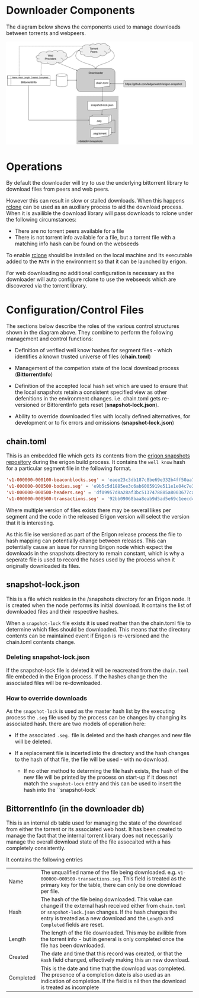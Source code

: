 # Downloader Components

The diagram below shows the components used to manage downloads between torrents and webpeers.

![components](components.png)

# Operations

By default the downloader will try to use the underlying bittorrent library to download files from peers and web peers.

However this can result in slow or stalled downloads. When this happens [rclone](https://rclone.org/) can be used as an auxiliary process to aid the download process. When it is availible the download library will pass downloads to rclone under the following circumstances:

- There are no torrent peers available for a file
- There is not torrent info available for a file, but a torrent file with a matching info hash can be found on the webseeds

To enable [rclone](https://rclone.org/) should be installed on the local machine and its executable added to the `PATH` in the environment so that it can be launched by erigon.

For web downloading no additional configuration is necessary as the downloader will auto configure rclone to use the webseeds which are discovered via the torrent library.

# Configuration/Control Files

The sections below describe the roles of the various control structures shown in the diagram above. They combine to perform the following management and control functions:

- Definition of verified well know hashes for segment files - which identifies a known trusted universe of files (**chain.toml**)

- Management of the competion state of the local download process (**BittorrentInfo**)

- Definition of the accepted local hash set which are used to ensure that the local snapshots retain a consistent specified view as other defenitions in the environment changes. i.e. chain.toml gets re-versioned or BittorentInfo gets reset (**snapshot-lock.json**).

- Ability to override downloaded files with locally defined alternatives, for development or to fix errors and omissions (**snapshot-lock.json**)

## chain.toml

This is an embedded file which gets its contents from the [erigon snapshots repository](!https://github.com/erigontech/erigon-snapshot) during the erigon build process. It contains
the `well know` hash for a particular segment file in the following format.

```toml
'v1-000000-000100-beaconblocks.seg' = 'eaee23c3db187c8be69e332b4ff50aa73380d0ef'
'v1-000000-000500-bodies.seg' = 'e9b5c5d1885ee3c6ab6005919e511e1e04c7e34e'
'v1-000000-000500-headers.seg' = 'df09957d8a28af3bc5137478885a8003677ca878'
'v1-000000-000500-transactions.seg' = '92bb09068baa8eab9d5ad5e69c1eecd404a82258'
```

Where multiple version of files exists there may be several likes per segment and the code in the released Erigon version will select the version that it is interesting.

As this file ise versioned as part of the Erigon release process the file to hash mapping can potentially change between releases. This can potentially cause an issue for running Erigon node which expect the downloads in the snapshots directory to remain constant, which is why a seperate file is used to record the hases used by the process when it originally downloaded its files.

## snapshot-lock.json

This is a file which resides in the <data-dir>/snapshots directory for an Erigon node. It is created when the node performs its initial download. It contains the list of downloaded files and their respective hashes.

When a `snapshot-lock` file exists it is used reather than the chain.toml file to determine which files should be downloaded. This means that the directory contents can be maintained event if Erigon is re-versioned and the chain.toml contents change.

### Deleting snapshot-lock.json

If the snapshot-lock file is deleted it will be reacreated from the `chain.toml` file embeded in the Erigon process. If the hashes change then the associated files will be re-downloaded.

### How to override downloads

As the `snapshot-lock` is used as the master hash list by the executing process the `.seg` file used by the process can be changes by changing its associated hash. there are two models of operation here:

- If the associated `.seg.` file is deleted and the hash changes and new file will be deleted.

- If a replacement file is incerted into the directory and the hash changes to the hash of that file, the file will be used - with no download.
  - If no other method to determing the file hash exists, the hash of the new file will be printed by the process on start-up if it does not match the `snapshot-lock` entry and this can be used to insert the hash into the ``snapshot-lock`

## BittorrentInfo (in the downloader db)

This is an internal db table used for managing the state of the download from either the torrent or its associated web host. It has been created to manage the fact that the internal torrent library does not necessarily manage the overall download state of the file assocaited with a has completely consistently.

It contains the following entries

|           |                                                                                                                                                                                                                                                                    |
| --------- | ------------------------------------------------------------------------------------------------------------------------------------------------------------------------------------------------------------------------------------------------------------------ |
| Name      | The unqualified name of the file being downloaded. e.g. `v1-000000-000500-transactions.seg`. This field is treated as the primary key for the table, there can only be one download per file.                                                                      |
| Hash      | The hash of the file being downloaded. This value can change if the external hash received either from `chain.toml` or `snapshot-lock.json` changes. If the hash changes the entry is treated as a new download and the `Length` and `Completed` fields are reset. |
| Length    | The length of the file downloaded. This may be avilible from the torrent info - but in general is only completed once the file has been downloaded.                                                                                                                |
| Created   | The date and time that this record was created, or that the `Hash` field changed, effectively making this an new download.                                                                                                                                         |
| Completed | This is the date and time that the download was completed. The presence of a completion date is also used as an indication of completion. If the field is nil then the download is treated as incomplete                                                           |
